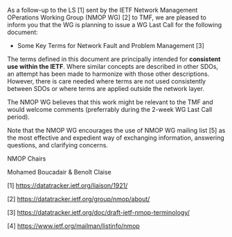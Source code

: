 As a follow-up to the LS [1] sent by the IETF Network Management OPerations Working Group (NMOP WG) [2] to TMF,
we are pleased to inform you that the WG is planning to issue a WG Last Call for the following document: 

*	Some Key Terms for Network Fault and Problem Management [3]

The terms defined in this document are principally intended for
   **consistent use within the IETF**. Where similar concepts are described
   in other SDOs, an attempt has been made to harmonize with those
   other descriptions. However, there is care needed where terms are not used
   consistently between SDOs or where terms are applied outside the
   network layer.

The NMOP WG believes that this work might be relevant to the TMF and would welcome comments (preferrably during the 2-week WG Last Call period).

Note that the NMOP WG encourages the use of NMOP WG mailing list [5] as the most effective and expedient way of exchanging information, answering questions, and clarifying concerns.


NMOP Chairs

Mohamed Boucadair & Benoît Claise


[1] https://datatracker.ietf.org/liaison/1921/

[2] https://datatracker.ietf.org/group/nmop/about/

[3] https://datatracker.ietf.org/doc/draft-ietf-nmop-terminology/

[4] https://www.ietf.org/mailman/listinfo/nmop
